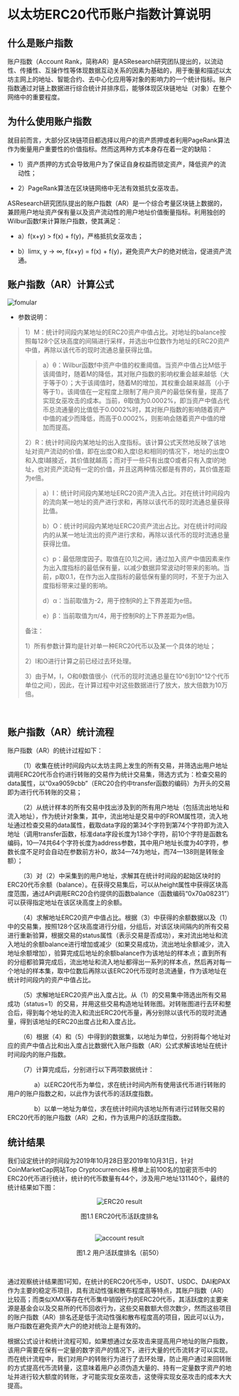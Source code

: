 # 以太坊ERC20代币账户指数计算说明

## 什么是账户指数
账户指数（Account Rank，简称AR）是ASResearch研究团队提出的，以流动性、传播性、互操作性等体现数据互动关系的因素为基础的，用于衡量和描述以太坊主网上的地址、智能合约、去中心化应用等对象的影响力的一个统计指标。账户指数通过对链上数据进行综合统计并排序后，能够体现区块链地址（对象）在整个网络中的重要程度。

## 为什么使用账户指数
就目前而言，大部分区块链项目都选择以用户的资产质押或者利用PageRank算法作为衡量用户重要性的价值指标。然而这两种方式本身存在着一定的缺陷：

- 1）资产质押的方式会导致用户为了保证自身权益而锁定资产，降低资产的流动性；

- 2）PageRank算法在区块链网络中无法有效抵抗女巫攻击。

ASResearch研究团队提出的账户指数（AR）是一个综合考量区块链上数据的，兼顾用户地址资产保有量以及资产流动性的用户地址价值衡量指标。利用独创的Wilbur函数f来计算账户指数，使其满足：

- a）f(x+y) > f(x) + f(y)，严格抵抗女巫攻击；

- b）limx, y → ∞, f(x+y) = f(x) + f(y)，避免资产大户的绝对统治，促进资产流通。

## 账户指数（AR）计算公式

![fomular](https://github.com/Niko-Guan/AR/blob/master/pic/fomular.png)

- 参数说明：

> 1）M：统计时间段内某地址的ERC20资产中值占比。对地址的balance按照每128个区块高度的间隔进行采样，并选出中位数作为地址的ERC20资产中值，再除以该代币的现时流通总量获得比值。
> 
>> a）θ：Wilbur函数f中资产中值的权重阈值。当资产中值占比M低于该阈值时，随着M的降低，其对账户指数的影响权重会越来越低（大于等于0）；大于该阈值时，随着M的增加，其权重会越来越高（小于等于1）。该阈值在一定程度上限制了用户资产的最低保有量，提高了实现女巫攻击的成本。当前，θ取值为0.0002%，即当资产中值占代币总流通量的比值低于0.0002%时，其对账户指数的影响随着资产中值的减少而降低，而高于0.0002%，则影响会随着资产中值的增加而提高。
>>
>
> 2）R：统计时间段内某地址的出入度指标。该计算公式天然地反映了该地址对资产流动的价值，即在出度O和入度I总和相同的情况下，地址的出度O和入度I越接近，其价值就越高；而对于一些只有出度O或者只有入度I的地址，也对资产流动有一定的价值，并且这两种情况都是有界的，其价值差距为e倍。
> 
>> a）I：统计时间段内某地址ERC20资产流入占比。对在统计时间段内的流向某一地址的资产进行求和，再除以该代币的现时流通总量获得比值。
>>
>> b）O：统计时间段内某地址ERC20资产流出占比。对在统计时间段内的从某一地址流出的资产进行求和，再除以该代币的现时流通总量获得比值。
>>
>> c）p：最低限度因子。取值在[0,1]之间，通过加入资产中值因素来作为出入度指标的最低保有量，以减少数据异常波动时带来的影响。当前，p取0.1，在作为出入度指标的最低保有量的同时，不至于为出入度指标带来过量的影响。
>>
>> d）α：当前取值为-2，用于控制R的上下界差距为e倍。
>> 
>> e）β：当前取值为π/4，用于控制R的上下界差距为e倍。
>>
>
> 备注：
> 
> 1）所有参数计算均是针对单一种ERC20代币以及某一个具体的地址；
> 
> 2）I和O进行计算之前已经过去环处理。
>
> 3）由于M，I，O和θ数值很小（代币的现时流通总量在10^6到10^12个代币单位之间），因此，在计算过程中对这些数据进行了放大，放大倍数为10万倍。
>

<br>

## 账户指数（AR）统计流程

账户指数（AR）的统计过程如下：

&emsp;&emsp;（1）收集在统计时间段内以太坊主网上发生的所有交易，并筛选出用户地址调用ERC20代币合约进行转账的交易作为统计交易集，筛选方式为：检查交易的data属性，以“0xa9059cbb”（ERC20合约中transfer函数的编码）为开头的交易即为进行代币转账的交易；

&emsp;&emsp;（2）从统计样本的所有交易中找出涉及到的所有用户地址（包括流出地址和流入地址），作为统计对象集，其中，流出地址是交易中的FROM属性项，流入地址通过检查交易的data属性，截取data字段的第34个字符到第74个字符即为流入地址（调用transfer函数，标准data字段长度为138个字符，前10个字符是函数名编码，10—74共64个字符长度为address参数，其中用户地址长度为40字符，参数长度不足时会自动在参数前方补0，故34—74为地址，而74—138则是转账金额）；

&emsp;&emsp;（3）对（2）中采集到的用户地址，求解其在统计时间段的起始区块时的ERC20代币余额（balance）。在获得交易集后，可以从height属性中获得区块高度范围，通过API调用ERC20合约提供的函数balance（函数编码“0x70a08231”）可以获得指定地址在该区块高度上的余额。

&emsp;&emsp;（4）求解地址ERC20资产中值占比。根据（3）中获得的余额数据以及（1）中的交易集，按照128个区块高度进行分组，分组后，对该区块间隔内的所有交易进行重新验算，根据交易的status属性（表示交易是否成功），来对流出地址和流入地址的余额balance进行增加或减少（如果交易成功，流出地址余额减少，流入地址余额增加），验算完成后地址的余额balance作为该地址的样本点；直到所有的分组都验算完成后，流出地址和流入地址都得出一系列的样本点，然后再对每一个地址的样本集，取中位数后再除以该ERC20代币现时总流通量，作为该地址在统计时间段内的资产中值占比。

&emsp;&emsp;（5）求解地址ERC20资产出入度占比。从（1）的交易集中筛选出所有交易成功（status=1）的交易，并用这些交易构造地址转账图。对转账图进行去环和整合后，得到每个地址的流入和流出ERC20代币量，再分别除以该代币的现时流通量，得到该地址的ERC20出度占比和入度占比。

&emsp;&emsp;（6）根据（4）和（5）中得到的数据集，以地址为单位，分别将每个地址对应的资产中值占比和出入度占比数据代入账户指数（AR）公式求解该地址在统计时间段内的账户指数。

&emsp;&emsp;（7）计算完成后，分别进行以下两项数据统计：

&emsp;&emsp;&emsp;&emsp; a）以ERC20代币为单位，求在统计时间内所有使用该代币进行转账的用户的账户指数之和，以此作为该代币的活跃度指数。

&emsp;&emsp;&emsp;&emsp; b）以单一地址为单位，求在统计时间内该地址所有进行过转账交易的ERC20代币的账户指数（AR）之和，作为该用户的活跃度指数。

## 统计结果

我们设定统计的时间段为2019年10月28日至2019年10月31日，针对CoinMarketCap网站Top Cryptocurrencies 榜单上前100名的加密货币中的ERC20代币进行统计，统计的代币数量有44个，涉及用户地址131140个，最终的统计结果如下图：

 <div style="text-align:center"> <img src="https://github.com/Niko-Guan/AR/blob/master/pic/ERC20_result.png" title="ERC20 result" /> </div>

 <p style="text-align:center"> 图1.1 ERC20代币活跃度排名 </p>

 <br>

 <div style="text-align:center"> <img src="https://github.com/Niko-Guan/AR/blob/master/pic/account_result.png" title="account result" /> </div>

 <p style="text-align:center"> 图1.2 用户活跃度排名（前50）</p>

 <br>

通过观察统计结果图1可知，在统计的ERC20代币中，USDT、USDC、DAI和PAX作为主要的稳定币项目，具有流动性强和散布程度高等特点，其账户指数（AR）比较高；而类似XMX等存在代币集中销毁行为的ERC20代币，其活跃度的主要来源是基金会以及交易所的代币回收行为，这些交易数额大但次数少，然而这些项目的账户指数（AR）排名还是低于流动性强和散布程度高的项目，因此可以认为，账户指数在避免资产大户的绝对统治上是有效的。

根据公式设计和统计流程可知，如果想通过女巫攻击来提高用户地址的账户指数，该用户需要在保有一定量的数字资产的情况下，进行大量的代币流转才可以实现。而在统计流程中，我们对用户的转账行为进行了去环处理，防止用户通过来回转账的方式提高代币流转量，这意味着用户必须伪造大量的、持有一定量数字资产的地址并进行较大额度的转账，才可能实现女巫攻击，这使得实现女巫攻击的成本大大提高。